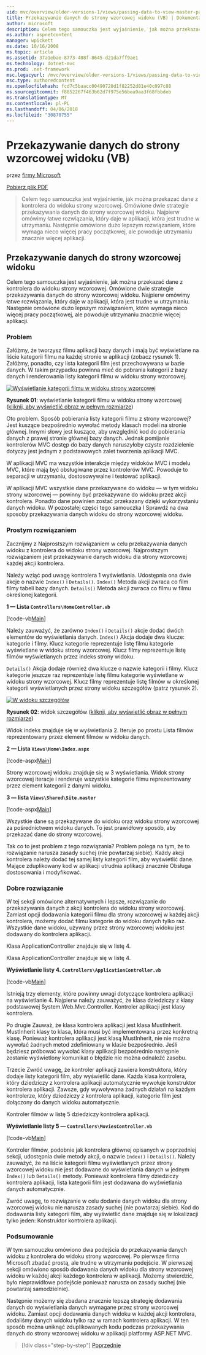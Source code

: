 ```yaml
---
uid: mvc/overview/older-versions-1/views/passing-data-to-view-master-pages-vb
title: Przekazywanie danych do strony wzorcowej widoku (VB) | Dokumentacja firmy Microsoft
author: microsoft
description: Celem tego samouczka jest wyjaśnienie, jak można przekazać dane z kontrolera do widoku strony wzorcowej. Omówione dwie strategie przekazywania danych do widoku m...
ms.author: aspnetcontent
manager: wpickett
ms.date: 10/16/2008
ms.topic: article
ms.assetid: 37a1ebae-8773-408f-8645-d21da7ff9ae1
ms.technology: dotnet-mvc
ms.prod: .net-framework
msc.legacyurl: /mvc/overview/older-versions-1/views/passing-data-to-view-master-pages-vb
msc.type: authoredcontent
ms.openlocfilehash: fcd7c5baacc00490720d1f82252d81e40c097c88
ms.sourcegitcommit: f8852267f463b62d7f975e56bea9aa3f68fbbdeb
ms.translationtype: MT
ms.contentlocale: pl-PL
ms.lasthandoff: 04/06/2018
ms.locfileid: "30870755"
---
```

<a name="passing-data-to-view-master-pages-vb"></a>Przekazywanie danych do strony wzorcowej widoku (VB)
====================
przez [firmy Microsoft](https://github.com/microsoft)

[Pobierz plik PDF](http://download.microsoft.com/download/e/f/3/ef3f2ff6-7424-48f7-bdaa-180ef64c3490/ASPNET_MVC_Tutorial_13_VB.pdf)

> Celem tego samouczka jest wyjaśnienie, jak można przekazać dane z kontrolera do widoku strony wzorcowej. Omówione dwie strategie przekazywania danych do strony wzorcowej widoku. Najpierw omówimy łatwe rozwiązania, który daje w aplikacji, która jest trudne w utrzymaniu. Następnie omówione dużo lepszym rozwiązaniem, które wymaga nieco więcej pracy początkowej, ale powoduje utrzymaniu znacznie więcej aplikacji.


## <a name="passing-data-to-view-master-pages"></a>Przekazywanie danych do strony wzorcowej widoku

Celem tego samouczka jest wyjaśnienie, jak można przekazać dane z kontrolera do widoku strony wzorcowej. Omówione dwie strategie przekazywania danych do strony wzorcowej widoku. Najpierw omówimy łatwe rozwiązania, który daje w aplikacji, która jest trudne w utrzymaniu. Następnie omówione dużo lepszym rozwiązaniem, które wymaga nieco więcej pracy początkowej, ale powoduje utrzymaniu znacznie więcej aplikacji.

### <a name="the-problem"></a>Problem

Załóżmy, że tworzysz filmu aplikacji bazy danych i mają być wyświetlane na liście kategorii filmu na każdej stronie w aplikacji (zobacz rysunek 1). Załóżmy, ponadto, czy lista kategorii film jest przechowywana w bazie danych. W takim przypadku powinna mieć do pobrania kategorii z bazy danych i renderowania listy kategorii filmu w widoku strony wzorcowej.


[![Wyświetlanie kategorii filmu w widoku strony wzorcowej](passing-data-to-view-master-pages-vb/_static/image2.png)](passing-data-to-view-master-pages-vb/_static/image1.png)

**Rysunek 01**: wyświetlanie kategorii filmu w widoku strony wzorcowej ([kliknij, aby wyświetlić obraz w pełnym rozmiarze](passing-data-to-view-master-pages-vb/_static/image3.png))


Oto problem. Sposób pobierania listy kategorii filmu z strony wzorcowej? Jest kuszące bezpośrednio wywołać metody klasach modeli na stronie głównej. Innymi słowy jest kuszące, aby uwzględnić kod do pobierania danych z prawej stronie głównej bazy danych. Jednak pomijanie kontrolerów MVC dostęp do bazy danych naruszyłoby czyste rozdzielenie dotyczy jest jednym z podstawowych zalet tworzenia aplikacji MVC.

W aplikacji MVC ma wszystkie interakcje między widoków MVC i modelu MVC, które mają być obsługiwane przez kontrolerów MVC. Powoduje to separacji w utrzymaniu, dostosowywalne i testować aplikacji.

W aplikacji MVC wszystkie dane przekazywane do widoku — w tym widoku strony wzorcowej — powinny być przekazywane do widoku przez akcji kontrolera. Ponadto dane powinien zostać przekazany dzięki wykorzystaniu danych widoku. W pozostałej części tego samouczka I Sprawdź na dwa sposoby przekazywania danych widoku do strony wzorcowej widoku.

### <a name="the-simple-solution"></a>Prostym rozwiązaniem

Zacznijmy z Najprostszym rozwiązaniem w celu przekazywania danych widoku z kontrolera do widoku strony wzorcowej. Najprostszym rozwiązaniem jest przekazywanie danych widoku dla strony wzorcowej każdej akcji kontrolera.

Należy wziąć pod uwagę kontrolera 1 wyświetlania. Udostępnia ona dwie akcje o nazwie `Index()` i `Details()`. `Index()` Metoda akcji zwraca co film filmy tabeli bazy danych. `Details()` Metoda akcji zwraca co filmu w filmu określonej kategorii.

**1 — Lista `Controllers\HomeController.vb`**

[!code-vb[Main](passing-data-to-view-master-pages-vb/samples/sample1.vb)]

Należy zauważyć, że zarówno `Index()` i `Details()` akcje dodać dwóch elementów do wyświetlania danych. `Index()` Akcja dodaje dwa klucze: kategorie i filmy. Klucz kategorie reprezentuje listę filmu kategorie wyświetlane w widoku strony wzorcowej. Klucz filmy reprezentuje listę filmów wyświetlanych przez indeks strony widoku.

`Details()` Akcja dodaje również dwa klucze o nazwie kategorii i filmy. Klucz kategorie jeszcze raz reprezentuje listę filmu kategorie wyświetlane w widoku strony wzorcowej. Klucz filmy reprezentuje listę filmów w określonej kategorii wyświetlanych przez strony widoku szczegółów (patrz rysunek 2).


[![W widoku szczegółów](passing-data-to-view-master-pages-vb/_static/image5.png)](passing-data-to-view-master-pages-vb/_static/image4.png)

**Rysunek 02**: widok szczegółów ([kliknij, aby wyświetlić obraz w pełnym rozmiarze](passing-data-to-view-master-pages-vb/_static/image6.png))


Widok indeks znajduje się w wyświetlania 2. Iteruje po prostu Lista filmów reprezentowany przez element filmów w widoku danych.

**2 — Lista `Views\Home\Index.aspx`**

[!code-aspx[Main](passing-data-to-view-master-pages-vb/samples/sample2.aspx)]

Strony wzorcowej widoku znajduje się w 3 wyświetlania. Widok strony wzorcowej iteracje i renderuje wszystkie kategorie filmu reprezentowany przez element kategorii z danymi widoku.

**3 — lista `Views\Shared\Site.master`**

[!code-aspx[Main](passing-data-to-view-master-pages-vb/samples/sample3.aspx)]

Wszystkie dane są przekazywane do widoku oraz widoku strony wzorcowej za pośrednictwem widoku danych. To jest prawidłowy sposób, aby przekazać dane do strony wzorcowej.

Tak co to jest problem z tego rozwiązania? Problem polega na tym, że to rozwiązanie narusza zasady suchej (nie powtarzaj siebie). Każdy akcji kontrolera należy dodać tej samej listy kategorii film, aby wyświetlić dane. Mające zduplikowany kod w aplikacji utrudnia aplikacji znacznie Obsługa dostosowania i modyfikować.

### <a name="the-good-solution"></a>Dobre rozwiązanie

W tej sekcji omówione alternatywnych i lepsze, rozwiązanie do przekazywania danych z akcji kontrolera do widoku strony wzorcowej. Zamiast opcji dodawania kategorii filmu dla strony wzorcowej w każdej akcji kontrolera, możemy dodać filmu kategorie do widoku danych tylko raz. Wszystkie dane widoku, używany przez strony wzorcowej widoku jest dodawany do kontrolera aplikacji.

Klasa ApplicationController znajduje się w listę 4.

Klasa ApplicationController znajduje się w listę 4.

**Wyświetlanie listy 4. `Controllers\ApplicationController.vb`**

[!code-vb[Main](passing-data-to-view-master-pages-vb/samples/sample4.vb)]

Istnieją trzy elementy, które powinny uwagi dotyczące kontrolera aplikacji na wyświetlanie 4. Najpierw należy zauważyć, że klasa dziedziczy z klasy podstawowej System.Web.Mvc.Controller. Kontroler aplikacji jest klasy kontrolera.

Po drugie Zauważ, że klasa kontrolera aplikacji jest klasa MustInherit. MustInherit klasy to klasa, która musi być implementowana przez konkretną klasę. Ponieważ kontrolera aplikacji jest klasą MustInherit, nie nie można wywołać żadnych metod zdefiniowany w klasie bezpośrednio. Jeśli będziesz próbować wywołać klasy aplikacji bezpośrednio następnie zostanie wyświetlony komunikat o błędzie nie można odnaleźć zasobu.

Trzecie Zwróć uwagę, że kontroler aplikacji zawiera konstruktora, który dodaje listy kategorii film, aby wyświetlić dane. Każda klasa kontrolera, który dziedziczy z kontrolera aplikacji automatycznie wywołuje konstruktor kontrolera aplikacji. Zawsze, gdy wywoływana żadnych działań na każdym kontrolerze, który dziedziczy z kontrolera aplikacji, kategorie film jest dołączony do danych widoku automatycznie.

Kontroler filmów w listę 5 dziedziczy kontrolera aplikacji.

**Wyświetlanie listy 5 — `Controllers\MoviesController.vb`**

[!code-vb[Main](passing-data-to-view-master-pages-vb/samples/sample5.vb)]

Kontroler filmów, podobnie jak kontrolera głównej opisanych w poprzedniej sekcji, udostępnia dwie metody akcji, o nazwie `Index()` i `Details()`. Należy zauważyć, że na liście kategorii filmu wyświetlanych przez strony wzorcowej widoku nie jest dodawane do wyświetlania danych w jednym `Index()` lub `Details()` metody. Ponieważ kontrolera filmy dziedziczy kontrolera aplikacji, lista kategorii film jest dodawana do wyświetlania danych automatycznie.

Zwróć uwagę, to rozwiązanie w celu dodanie danych widoku dla strony wzorcowej widoku nie narusza zasady suchej (nie powtarzaj siebie). Kod do dodawania listy kategorii film, aby wyświetlić dane znajduje się w lokalizacji tylko jeden: Konstruktor kontrolera aplikacji.

### <a name="summary"></a>Podsumowanie

W tym samouczku omówiono dwa podejścia do przekazywania danych widoku z kontrolera do widoku strony wzorcowej. Po pierwsze firma Microsoft zbadać prostą, ale trudne w utrzymaniu podejście. W pierwszej sekcji omówiono sposób dodawania danych widoku dla strony wzorcowej widoku w każdej akcji każdego kontrolera w aplikacji. Możemy stwierdzić, było nieprawidłowe podejście ponieważ narusza on zasady suchej (nie powtarzaj samodzielnie).

Następnie możemy się zbadana znacznie lepszą strategię dodawania danych do wyświetlania danych wymagane przez strony wzorcowej widoku. Zamiast opcji dodawania danych widoku w każdej akcji kontrolera, dodaliśmy danych widoku tylko raz w ramach kontrolera aplikacji. W ten sposób można uniknąć zduplikowanych kodu podczas przekazywania danych do strony wzorcowej widoku w aplikacji platformy ASP.NET MVC.

> [!div class="step-by-step"]
> [Poprzednie](creating-page-layouts-with-view-master-pages-vb.md)
